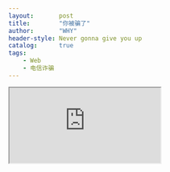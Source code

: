 ```yaml
---
layout:       post
title:        "你被骗了"
author:       "WHY"
header-style: Never gonna give you up
catalog:      true
tags:
    - Web
    - 电信诈骗
---
```


<iframe src="https://player.bilibili.com/player.html?isOutside=true&aid=80433022&bvid=BV1GJ411x7h7&cid=137649199&p=1" scrolling="no" allow="fullscreen"></iframe>